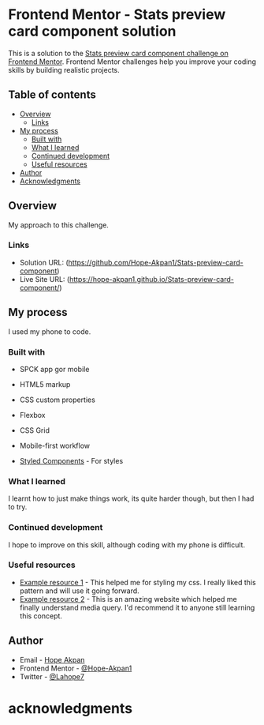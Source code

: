 # Frontend Mentor - Stats preview card component solution

This is a solution to the [Stats preview card component challenge on Frontend Mentor](https://www.frontendmentor.io/challenges/stats-preview-card-component-8JqbgoU62). Frontend Mentor challenges help you improve your coding skills by building realistic projects. 

## Table of contents

- [Overview](#overview)
  - [Links](#links)
- [My process](#my-process)
  - [Built with](#built-with)
  - [What I learned](#what-i-learned)
  - [Continued development](#continued-development)
  - [Useful resources](#useful-resources)
- [Author](#author)
- [Acknowledgments](#acknowledgments)


## Overview
My approach to this challenge.


### Links

- Solution URL: (https://github.com/Hope-Akpan1/Stats-preview-card-component)
- Live Site URL: (https://hope-akpan1.github.io/Stats-preview-card-component/)

## My process
I used my phone to code.

### Built with

- SPCK app gor mobile
- HTML5 markup
- CSS custom properties
- Flexbox
- CSS Grid
- Mobile-first workflow

- [Styled Components](https://styled-components.com/) - For styles

### What I learned

I learnt how to just make things work, its quite harder though, but then I had to try.



### Continued development
I hope to improve on this skill, although coding with my phone is difficult.



### Useful resources

- [Example resource 1](https://developer.mozilla.org/en-US/) - This helped me for styling my css. I really liked this pattern and will use it going forward.
- [Example resource 2](https://www.w3schools.com/) - This is an amazing website which helped me finally understand media query. I'd recommend it to anyone still learning this concept.


## Author

- Email - [Hope Akpan](hopeakpan12@hotmail.com)
- Frontend Mentor - [@Hope-Akpan1](https://www.frontendmentor.io/profile/Hope-Akpan1)
- Twitter - [@Lahope7](https://www.twitter.com/Lahope7)



# acknowledgments

